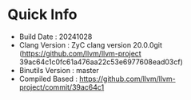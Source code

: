 # Quick Info
* Build Date : 20241028
* Clang Version : ZyC clang version 20.0.0git (https://github.com/llvm/llvm-project 39ac64c1c0fc61a476aa22c53e6977608ead03cf)
* Binutils Version : master
* Compiled Based : https://github.com/llvm/llvm-project/commit/39ac64c1

